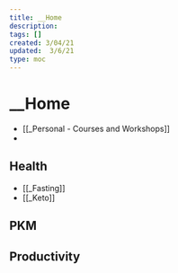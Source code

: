 ```yaml
--- 
title: __Home
description:   
tags: []  
created: 3/04/21  
updated:  3/6/21
type: moc
---
```


# __Home

- [[_Personal - Courses and Workshops]]
- 

## Health
- [[_Fasting]]
- [[_Keto]]

## PKM

## Productivity
